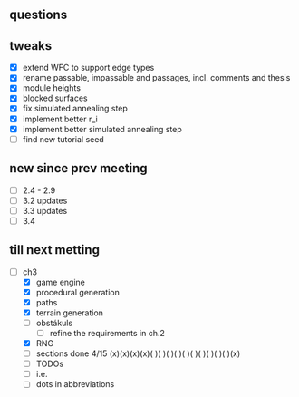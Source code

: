 ## questions

## tweaks

- [x] extend WFC to support edge types
- [x] rename passable, impassable and passages, incl. comments and thesis
- [x] module heights
- [x] blocked surfaces
- [x] fix simulated annealing step
- [x] implement better r_i
- [x] implement better simulated annealing step
- [ ] find new tutorial seed
## new since prev meeting
- [ ] 2.4 - 2.9
- [ ] 3.2 updates
- [ ] 3.3 updates
- [ ] 3.4

## till next metting
- [ ] ch3
    - [x] game engine
    - [x] procedural generation
    - [x] paths
    - [x] terrain generation
    - [ ] obstákuls
        - [ ] refine the requirements in ch.2
    - [x] RNG
    - [ ] sections done 4/15 (x)(x)(x)(x)( )( )( )( )( )( )( )( )( )( )(x)
    - [ ] TODOs
    - [ ] i.e.
    - [ ] dots in abbreviations
